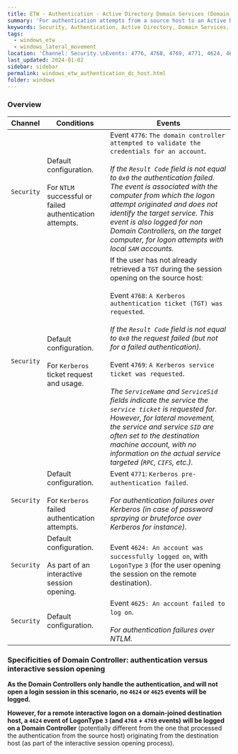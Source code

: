 ```yaml
---
title: ETW - Authentication - Active Directory Domain Services (Domain Controllers)
summary: 'For authentication attempts from a source host to an Active Directory domain-joined destination host (which is not a Domain Controller).\n\nMain events:\n\nEvent ID 4624: "An account was successfully logged on", with LogonType 3 (only for a remote interactive logon on a domain-joined destination host).\n\nEvent ID 4776 "The domain controller attempted to validate the credentials for an account", for NTLM authentication.\n\nEvent 4768: "A Kerberos authentication ticket (TGT) was requested" and 4769: "A Kerberos service ticket was requested", for Kerberos tickets request and usage.\n\nEvent 4771: "Kerberos pre-authentication failed", for authentication failures over Kerberos.'
keywords: Security, Authentication, Active Directory, Domain Services, Domain Controllers, domain-joined, NTLM, 4776, Kerberos, TGT, TGS, ST, 4768, 4769, 4771, pre-authentication
tags:
  - windows_etw
  - windows_lateral_movement
location: 'Channel: Security.\nEvents: 4776, 4768, 4769, 4771, 4624, 4625.'
last_updated: 2024-01-02
sidebar: sidebar
permalink: windows_etw_authentication_dc_host.html
folder: windows
---
```


### Overview

| Channel | Conditions | Events |
|---------|------------|--------|
| `Security` | Default configuration. <br><br> For `NTLM` successful or failed authentication attempts. | Event `4776`: `The domain controller attempted to validate the credentials for an account`. <br><br> *If the `Result Code` field is not equal to `0x0` the authentication failed. The event is associated with the computer from which the logon attempt originated and does not identify the target service. This event is also logged for non Domain Controllers, on the target computer, for logon attempts with local `SAM` accounts.* |
| `Security` | Default configuration. <br><br> For `Kerberos` ticket request and usage. | If the user has not already retrieved a `TGT` during the session opening on the source host: <br><br> Event `4768`: `A Kerberos authentication ticket (TGT) was requested`. <br><br> *If the `Result Code` field is not equal to `0x0` the request failed (but not for a failed authentication).* <br><br> Event `4769`: `A Kerberos service ticket was requested`. <br><br> *The `ServiceName` and `ServiceSid` fields indicate the service the `service ticket` is requested for. However, for lateral movement, the service and service `SID` are often set to the destination machine account, with no information on the actual service targeted (`RPC`, `CIFS`, etc.).* |
| `Security` | Default configuration. <br><br> For `Kerberos` failed authentication attempts. | Event `4771`: `Kerberos pre-authentication failed`. <br><br> *For authentication failures over Kerberos (in case of password spraying or bruteforce over Kerberos for instance).* |
| `Security` | Default configuration. <br><br> As part of an interactive session opening. | Event `4624: An account was successfully logged on`, with `LogonType` `3` (for the user opening the session on the remote destination). |
| `Security` | Default configuration. | Event `4625: An account failed to log on`. <br><br> *For authentication failures over NTLM.* |

### Specificities of Domain Controller: authentication versus interactive session opening

**As the Domain Controllers only handle the authentication, and will not open a
login session in this scenario, no `4624` or `4625` events will be logged.**

**However, for a remote interactive logon on a domain-joined destination host,
a `4624` event of LogonType `3` (and `4768` + `4769` events) will be logged on
a Domain Controller** (potentially different from the one that processed the
authentication from the source host) originating from the destination host (as
part of the interactive session opening process).
